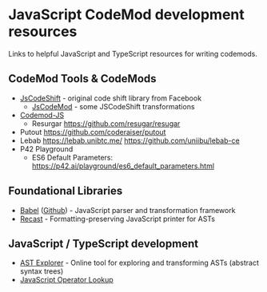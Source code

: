 # JavaScript CodeMod development resources
Links to helpful JavaScript and TypeScript resources for writing codemods.

## CodeMod Tools & CodeMods
 * [JsCodeShift](https://github.com/facebook/jscodeshift) - original code shift library from Facebook
   * [JsCodeMod](https://github.com/cpojer/js-codemod) - some JSCodeShift transformations
 * [Codemod-JS](https://github.com/codemod-js/codemod)
   * Resurgar https://github.com/resugar/resugar
 * Putout https://github.com/coderaiser/putout
 * Lebab https://lebab.unibtc.me/ https://github.com/uniibu/lebab-ce
 * P42 Playground
   * ES6 Default Parameters: https://p42.ai/playground/es6_default_parameters.html  

## Foundational Libraries
 * [Babel](https://babeljs.io/) ([Github](https://github.com/babel)) - JavaScript parser and transformation framework
 * [Recast](https://github.com/benjamn/recast) - Formatting-preserving JavaScript printer for ASTs

## JavaScript / TypeScript development
 * [AST Explorer](https://astexplorer.net/) - Online tool for exploring and transforming ASTs (abstract syntax trees)
 * [JavaScript Operator Lookup](https://joshwcomeau.com/operator-lookup)
